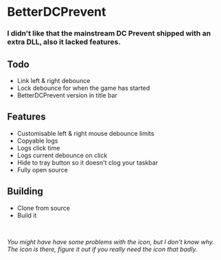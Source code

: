 # BetterDCPrevent

### I didn't like that the mainstream DC Prevent shipped with an extra DLL, also it lacked features.

## Todo
- Link left & right debounce
- Lock debounce for when the game has started
- BetterDCPrevent version in title bar

## Features
- Customisable left & right mouse debounce limits
- Copyable logs
- Logs click time
- Logs current debounce on click
- Hide to tray button so it doesn't clog your taskbar
- Fully open source

## Building
- Clone from source
- Build it
<br>

*You might have have some problems with the icon, but I don't know why. The icon is there, figure it out if you really need the icon that badly.*
